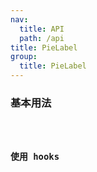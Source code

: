 ```yaml
---
nav:
  title: API
  path: /api
title: PieLabel
group:
  title: PieLabel
---
```


### 基本用法

<code src="./demo/index.tsx" />

### 使用 hooks

<API/>
